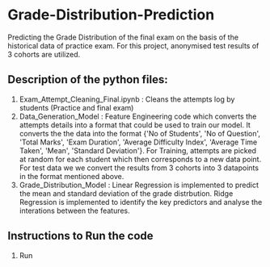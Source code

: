 # Grade-Distribution-Prediction

Predicting the Grade Distribution of the final exam on the basis of the historical data of practice exam.
For this project, anonymised test results of 3 cohorts are utilized.

## Description of the python files:

1. Exam_Attempt_Cleaning_Final.ipynb : Cleans the attempts log by students (Practice and final exam)
2. Data_Generation_Model : Feature Engineering code which converts the attempts details into a format that could be used to train our model. It converts the the data into the format {'No of Students', 'No of Question', 'Total Marks', 'Exam Duration', 'Average Difficulty Index', 'Average Time Taken', 'Mean', 'Standard Deviation'}. For Training, attempts are picked at random for each student which then corresponds to a new data point. For test data we we convert the results from 3 cohorts into 3 datapoints in the format mentioned above.
3. Grade_Distribution_Model : Linear Regression is implemented to predict the mean and standard deviation of the grade distrbution. Ridge Regression is implemented to identify the key predictors and analyse the interations between the features.

## Instructions to Run the code

1. Run 
